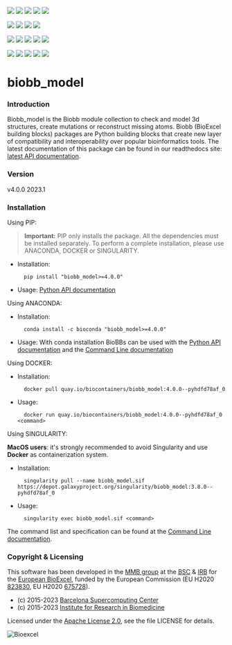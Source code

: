 [![](https://img.shields.io/github/v/tag/bioexcel/biobb_model?label=Version)](https://GitHub.com/bioexcel/biobb_model/tags/)
[![](https://img.shields.io/pypi/v/biobb-model.svg?label=Pypi)](https://pypi.python.org/pypi/biobb-model/)
[![](https://img.shields.io/conda/vn/bioconda/biobb_model?label=Conda)](https://anaconda.org/bioconda/biobb_model)
[![](https://img.shields.io/badge/Docker-Quay.io-blue)](https://quay.io/repository/biocontainers/biobb_model?tab=tags)
[![](https://img.shields.io/badge/Singularity-GalaxyProject-blue)](https://depot.galaxyproject.org/singularity/biobb_model:4.0.0--pyhdfd78af_0)

[![](https://img.shields.io/badge/OS-Unix%20%7C%20MacOS-blue)](https://github.com/bioexcel/biobb_model)
[![](https://img.shields.io/pypi/pyversions/biobb-model.svg?label=Python%20Versions)](https://pypi.org/project/biobb-model/)
[![](https://img.shields.io/badge/License-Apache%202.0-blue.svg)](https://opensource.org/licenses/Apache-2.0)
[![](https://img.shields.io/badge/Open%20Source%3f-Yes!-blue)](https://github.com/bioexcel/biobb_model)

[![](https://readthedocs.org/projects/biobb-model/badge/?version=latest&label=Docs)](https://biobb-model.readthedocs.io/en/latest/?badge=latest)
[![](https://img.shields.io/website?down_message=Offline&label=Biobb%20Website&up_message=Online&url=https%3A%2F%2Fmmb.irbbarcelona.org%2Fbiobb%2F)]()
[![](https://img.shields.io/badge/Youtube-tutorial-blue?logo=youtube&logoColor=red)](https://www.youtube.com/watch?v=ou1DOGNs0xM)
[![](https://zenodo.org/badge/DOI/10.1038/s41597-019-0177-4.svg)](https://doi.org/10.1038/s41597-019-0177-4)
[![](https://img.shields.io/endpoint?color=brightgreen&url=https%3A%2F%2Fapi.juleskreuer.eu%2Fcitation-badge.php%3Fshield%26doi%3D10.1038%2Fs41597-019-0177-4)](https://www.nature.com/articles/s41597-019-0177-4#citeas)

[![](https://docs.bioexcel.eu/biobb_model/junit/testsbadge.svg)](https://docs.bioexcel.eu/biobb_model/junit/report.html)
[![](https://docs.bioexcel.eu/biobb_model/coverage/coveragebadge.svg)](https://docs.bioexcel.eu/biobb_model/coverage/)
[![](https://docs.bioexcel.eu/biobb_model/flake8/flake8badge.svg)](https://docs.bioexcel.eu/biobb_model/flake8/)
[![](https://img.shields.io/github/last-commit/bioexcel/biobb_model?label=Last%20Commit)](https://github.com/bioexcel/biobb_model/commits/master)
[![](https://img.shields.io/github/issues/bioexcel/biobb_model.svg?color=brightgreen&label=Issues)](https://GitHub.com/bioexcel/biobb_model/issues/)

# biobb_model

### Introduction
Biobb_model is the Biobb module collection to check and model 3d structures,
create mutations or reconstruct missing atoms.
Biobb (BioExcel building blocks) packages are Python building blocks that
create new layer of compatibility and interoperability over popular
bioinformatics tools.
The latest documentation of this package can be found in our readthedocs site:
[latest API documentation](http://biobb_model.readthedocs.io/en/latest/).

### Version
v4.0.0 2023.1

### Installation
Using PIP:

> **Important:** PIP only installs the package. All the dependencies must be installed separately. To perform a complete installation, please use ANACONDA, DOCKER or SINGULARITY.

* Installation:


        pip install "biobb_model>=4.0.0"


* Usage: [Python API documentation](https://biobb-model.readthedocs.io/en/latest/modules.html)

Using ANACONDA:

* Installation:


        conda install -c bioconda "biobb_model>=4.0.0"


* Usage: With conda installation BioBBs can be used with the [Python API documentation](https://biobb-model.readthedocs.io/en/latest/modules.html) and the [Command Line documentation](https://biobb-model.readthedocs.io/en/latest/command_line.html)

Using DOCKER:

* Installation:


        docker pull quay.io/biocontainers/biobb_model:4.0.0--pyhdfd78af_0


* Usage:


        docker run quay.io/biocontainers/biobb_model:4.0.0--pyhdfd78af_0 <command>


Using SINGULARITY:

**MacOS users**: it's strongly recommended to avoid Singularity and use **Docker** as containerization system.

* Installation:


        singularity pull --name biobb_model.sif https://depot.galaxyproject.org/singularity/biobb_model:3.8.0--pyhdfd78af_0


* Usage:


        singularity exec biobb_model.sif <command>


The command list and specification can be found at the [Command Line documentation](https://biobb-model.readthedocs.io/en/latest/command_line.html).


### Copyright & Licensing
This software has been developed in the [MMB group](http://mmb.irbbarcelona.org) at the [BSC](http://www.bsc.es/) & [IRB](https://www.irbbarcelona.org/) for the [European BioExcel](http://bioexcel.eu/), funded by the European Commission (EU H2020 [823830](http://cordis.europa.eu/projects/823830), EU H2020 [675728](http://cordis.europa.eu/projects/675728)).

* (c) 2015-2023 [Barcelona Supercomputing Center](https://www.bsc.es/)
* (c) 2015-2023 [Institute for Research in Biomedicine](https://www.irbbarcelona.org/)

Licensed under the
[Apache License 2.0](https://www.apache.org/licenses/LICENSE-2.0), see the file LICENSE for details.

![](https://bioexcel.eu/wp-content/uploads/2019/04/Bioexcell_logo_1080px_transp.png "Bioexcel")
